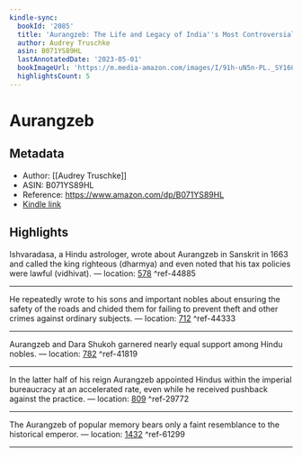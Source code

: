 ```yaml
---
kindle-sync:
  bookId: '2085'
  title: 'Aurangzeb: The Life and Legacy of India''s Most Controversial King'
  author: Audrey Truschke
  asin: B071YS89HL
  lastAnnotatedDate: '2023-05-01'
  bookImageUrl: 'https://m.media-amazon.com/images/I/91h-uN5n-PL._SY160.jpg'
  highlightsCount: 5
---
```

# Aurangzeb
## Metadata
* Author: [[Audrey Truschke]]
* ASIN: B071YS89HL
* Reference: https://www.amazon.com/dp/B071YS89HL
* [Kindle link](kindle://book?action=open&asin=B071YS89HL)

## Highlights
Ishvaradasa, a Hindu astrologer, wrote about Aurangzeb in Sanskrit in 1663 and called the king righteous (dharmya) and even noted that his tax policies were lawful (vidhivat). — location: [578](kindle://book?action=open&asin=B071YS89HL&location=578) ^ref-44885

---
He repeatedly wrote to his sons and important nobles about ensuring the safety of the roads and chided them for failing to prevent theft and other crimes against ordinary subjects. — location: [712](kindle://book?action=open&asin=B071YS89HL&location=712) ^ref-44333

---
Aurangzeb and Dara Shukoh garnered nearly equal support among Hindu nobles. — location: [782](kindle://book?action=open&asin=B071YS89HL&location=782) ^ref-41819

---
In the latter half of his reign Aurangzeb appointed Hindus within the imperial bureaucracy at an accelerated rate, even while he received pushback against the practice. — location: [809](kindle://book?action=open&asin=B071YS89HL&location=809) ^ref-29772

---
The Aurangzeb of popular memory bears only a faint resemblance to the historical emperor. — location: [1432](kindle://book?action=open&asin=B071YS89HL&location=1432) ^ref-61299

---
